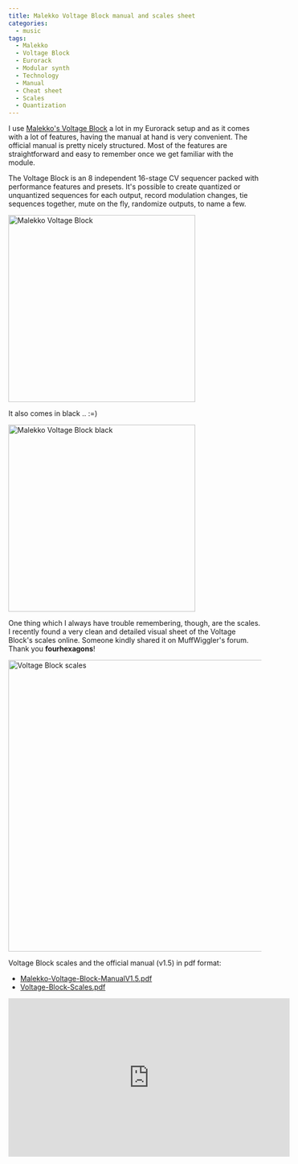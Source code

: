 ```yaml
---
title: Malekko Voltage Block manual and scales sheet
categories:
  - music
tags:
  - Malekko
  - Voltage Block
  - Eurorack
  - Modular synth
  - Technology
  - Manual
  - Cheat sheet
  - Scales
  - Quantization
---
```


I use <a href="https://amzn.to/2NW2r9z" target="_blank" alt="Malekko Voltage Block">Malekko's Voltage Block</a> a lot in my Eurorack setup and as it comes with a lot of features, having the manual at hand is very convenient. The official manual is pretty nicely structured. Most of the features are straightforward and easy to remember once we get familiar with the module.

The Voltage Block is an 8 independent 16-stage CV sequencer packed with performance features and presets. It's possible to create quantized or unquantized sequences for each output, record modulation changes, tie sequences together, mute on the fly, randomize outputs, to name a few.<br>

<a href="https://amzn.to/2NW2r9z" target="_blank" alt="Malekko Voltage Block"><img src="/images/posts/malekko_voltage_block.jpg" class="align-center" alt="Malekko Voltage Block" width="372px"></a><br>

It also comes in black .. :=) <br>

<a href="https://amzn.to/3alt53f" target="_blank" alt="Malekko Voltage Block black"><img src="/images/posts/malekko_voltage_block_black.png" class="align-center" alt="Malekko Voltage Block black" width="372px"></a><br>

One thing which I always have trouble remembering, though, are the scales. I recently found a very clean and detailed visual sheet of the Voltage Block's scales online. Someone kindly shared it on MuffWiggler's forum. Thank you **fourhexagons**!

<a href="/images/posts/voltage-block-scales.png" target="_blank" alt="Voltage Block scales"><img src="/images/posts/voltage-block-scales.png" class="align-center" alt="Voltage Block scales" width="580px"></a><br>

Voltage Block scales and the official manual (v1.5) in pdf format:
* <a href="/pdfs/manuals-sheets/Malekko-Voltage-Block-ManualV1.5.pdf" target="_blank" alt="Malekko Voltage Block manual">Malekko-Voltage-Block-ManualV1.5.pdf</a>
* <a href="/pdfs/manuals-sheets/Voltage-Block-Scales.pdf" target="_blank" alt="Voltage Block scales">Voltage-Block-Scales.pdf</a>

<iframe width="560" height="315" src="https://www.youtube.com/embed/tpKmAGKW0Hs" frameborder="0" allow="accelerometer; autoplay; clipboard-write; encrypted-media; gyroscope; picture-in-picture" allowfullscreen class="align-center"></iframe>
